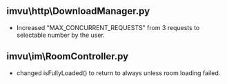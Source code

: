 ## imvu\http\DownloadManager.py
* Increased "MAX_CONCURRENT_REQUESTS" from 3 requests to selectable number by the user.

## imvu\im\RoomController.py
* changed isFullyLoaded() to return to always unless room loading failed.